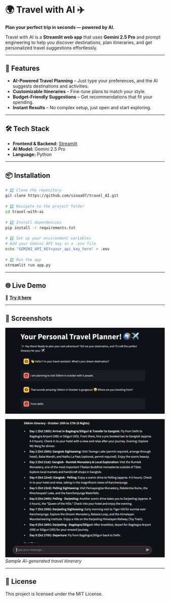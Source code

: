 # 🌍 Travel with AI ✈️
**Plan your perfect trip in seconds — powered by AI.**

Travel with AI is a **Streamlit web app** that uses **Gemini 2.5 Pro** and prompt engineering to help you discover destinations, plan itineraries, and get personalized travel suggestions effortlessly.

---

## 🚀 Features
- **AI-Powered Travel Planning** – Just type your preferences, and the AI suggests destinations and activities.
- **Customizable Itineraries** – Fine-tune plans to match your style.
- **Budget-Friendly Suggestions** – Get recommendations that fit your spending.
- **Instant Results** – No complex setup, just open and start exploring.
  
---

## 🛠️ Tech Stack
- **Frontend & Backend:** [Streamlit](https://streamlit.io/)
- **AI Model:** Gemini 2.5 Pro
- **Language:** Python

---

## 📦 Installation

```bash
# 1️⃣ Clone the repository
git clone https://github.com/sinaa07/travel_AI.git

# 2️⃣ Navigate to the project folder
cd travel-with-ai

# 3️⃣ Install dependencies
pip install -r requirements.txt

# 4️⃣ Set up your environment variables
# Add your Gemini API key in a .env file
echo "GEMINI_API_KEY=your_api_key_here" > .env

# 5️⃣ Run the app
streamlit run app.py
```
---

## 🌐 Live Demo
🚀 **[Try it here](https://travelwithai.streamlit.app)**

---

## 📸 Screenshots
![App Screenshot](sc/sc2.jpg)

![Itinerary Example](sc/sc4.jpg)
*Sample AI-generated travel itinerary*

---

## 📜 License
This project is licensed under the MIT License.
